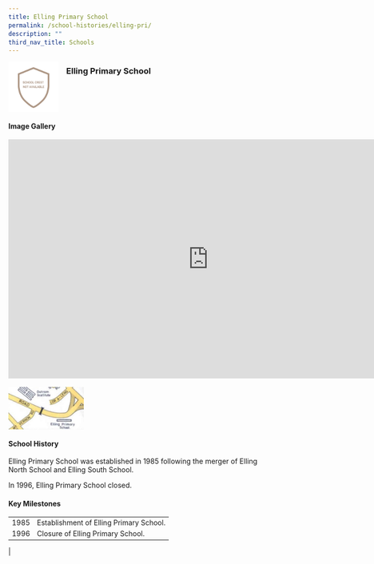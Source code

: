 ```yaml
---
title: Elling Primary School
permalink: /school-histories/elling-pri/
description: ""
third_nav_title: Schools
---
```

<img align="left" style="width:20%;margin-right:15px;" src="/images/ellingpri1.png">

### **Elling Primary School**

<br clear="left">

#### **Image Gallery**
<iframe src="https://docs.google.com/presentation/d/e/2PACX-1vSFA4ejlTs2IzWONPqjDeJWd7BGHL8VwstM7SCqOda4hamZIDLGw-ylHpWKC2J0Fa4FnOtrbqCuXEFi/embed?start=false&amp;loop=true&amp;delayms=5000" frameborder="0" width="800" height="479" allowfullscreen="true"></iframe>

<p><a href="/images/ellingpri2.jpg">  
<img align="left" style="width:30%;margin-right:15px;" src="/images/ellingpri2.jpg">
</a></p>

<br clear="left">

#### **School History**
Elling Primary School was established in 1985 following the merger of Elling North School and Elling South School.  
  
In 1996, Elling Primary School closed.

#### **Key Milestones**

|  |  |
|:---:|---|
| 1985 | Establishment of Elling Primary School. |
| 1996 | Closure of Elling Primary School. |
|
